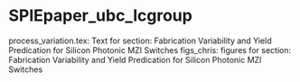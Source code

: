 # SPIEpaper_ubc_lcgroup

process_variation.tex: Text for section: Fabrication Variability and Yield Predication for Silicon Photonic MZI Switches
figs_chris: figures for section: Fabrication Variability and Yield Predication for Silicon Photonic MZI Switches
